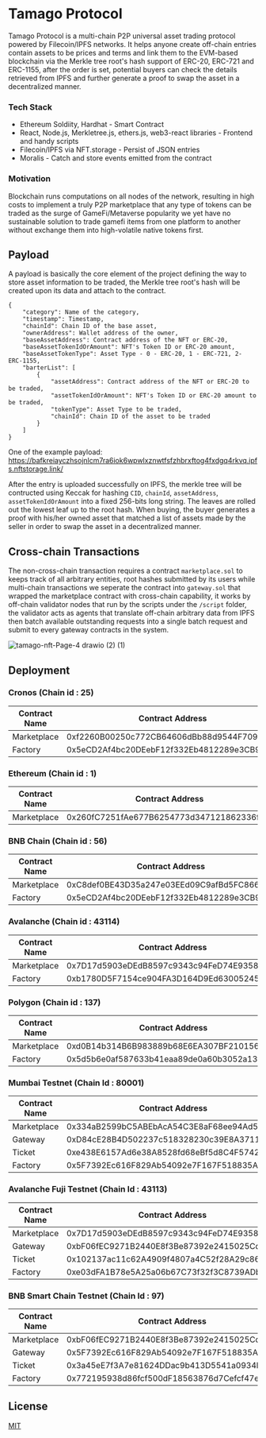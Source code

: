 # Tamago Protocol

Tamago Protocol is a multi-chain P2P universal asset trading protocol powered by Filecoin/IPFS networks. It helps anyone create off-chain entries contain assets to be prices and terms and link them to the EVM-based blockchain via the Merkle tree root's hash support of ERC-20, ERC-721 and ERC-1155, after the order is set, potential buyers can check the details retrieved from IPFS and further generate a proof to swap the asset in a decentralized manner. 

### Tech Stack

- Ethereum Soldiity, Hardhat - Smart Contract
- React, Node.js, Merkletree.js, ethers.js, web3-react libraries - Frontend and handy scripts
- Filecoin/IPFS via NFT.storage - Persist of JSON entries
- Moralis  - Catch and store events emitted from the contract 

### Motivation

Blockchain runs computations on all nodes of the network, resulting in high costs to implement a truly P2P marketplace that any type of tokens can be traded as the surge of GameFi/Metaverse popularity we yet have no sustainable solution to trade gamefi items from one platform to another without exchange them into high-volatile native tokens first.

## Payload

A payload is basically the core element of the project defining the way to store asset information to be traded, the Merkle tree root's hash will be created upon its data and attach to the contract. 

```
{
    "category": Name of the category,
    "timestamp": Timestamp,
    "chainId": Chain ID of the base asset,
    "ownerAddress": Wallet address of the owner,
    "baseAssetAddress": Contract address of the NFT or ERC-20,
    "baseAssetTokenIdOrAmount": NFT's Token ID or ERC-20 amount,
    "baseAssetTokenType": Asset Type - 0 - ERC-20, 1 - ERC-721, 2- ERC-1155,
    "barterList": [
        {
            "assetAddress": Contract address of the NFT or ERC-20 to be traded,
            "assetTokenIdOrAmount": NFT's Token ID or ERC-20 amount to be traded,
            "tokenType": Asset Type to be traded,
            "chainId": Chain ID of the asset to be traded
        }
    ]
}
```

One of the example payload:
https://bafkreiayczhsojnlcm7ra6iok6wpwlxznwtfsfzhbrxftog4fxdgq4rkvq.ipfs.nftstorage.link/

After the entry is uploaded successfully on IPFS, the merkle tree will be contructed using Keccak for hashing `CID`, `chainId`, `assetAddress`, `assetTokenIdOrAmount` into  a fixed 256-bits long string. The leaves are rolled out the lowest leaf up to the root hash. When buying, the buyer generates a proof with his/her owned asset that matched a list of assets made by the seller in order to swap the asset in a decentralized manner.


## Cross-chain Transactions

The non-cross-chain transaction requires a contract `marketplace.sol` to keeps track of all arbitrary entities, root hashes submitted by its users while multi-chain transactions we seperate the contract into `gateway.sol` that wrapped the marketplace contract with cross-chain capability, it works by off-chain validator nodes that run by the scripts under the `/script` folder, the validator acts as agents that translate off-chain arbitrary data from IPFS  then batch available outstanding requests into a single batch request and submit to every gateway contracts in the system.

![tamago-nft-Page-4 drawio (2) (1)](https://user-images.githubusercontent.com/18402217/185110157-77cf3278-f6e5-4b93-88e7-81f06fe7b017.png)




## Deployment

### Cronos (Chain id : 25)

Contract Name | Contract Address 
--- | --- 
Marketplace | 0xf2260B00250c772CB64606dBb88d9544F709308C
Factory | 0x5eCD2Af4bc20DEebF12f332Eb4812289e3CB9c99

### Ethereum (Chain id : 1)

Contract Name | Contract Address 
--- | --- 
Marketplace | 0x260fC7251fAe677B6254773d347121862336fb9f

### BNB Chain (Chain id : 56) 

Contract Name | Contract Address 
--- | --- 
Marketplace | 0xC8def0BE43D35a247e03EEd09C9afBd5FC866769
Factory | 0x5eCD2Af4bc20DEebF12f332Eb4812289e3CB9c99

### Avalanche (Chain id : 43114) 

Contract Name | Contract Address 
--- | --- 
Marketplace | 0x7D17d5903eDEdB8597c9343c94FeD74E93589e47
Factory | 0xb1780D5F7154ce904FA3D164D9Ed63005245c2b9

### Polygon (Chain id : 137) 

Contract Name | Contract Address 
--- | --- 
Marketplace | 0xd0B14b314B6B983889b68E6EA307BF210156A050
Factory | 0x5d5b6e0af587633b41eaa89de0a60b3052a13f21

### Mumbai Testnet (Chain Id : 80001)

Contract Name | Contract Address 
--- | --- 
Marketplace | 0x334aB2599bC5ABEbAcA54C3E8aF68ee94Ad586fD
Gateway | 0xD84cE28B4D502237c518328230c39E8A371121a5
Ticket | 0xe438E6157Ad6e38A8528fd68eBf5d8C4F57420eC
Factory | 0x5F7392Ec616F829Ab54092e7F167F518835Ac740

### Avalanche Fuji Testnet (Chain Id : 43113)

Contract Name | Contract Address 
--- | --- 
Marketplace | 0x7D17d5903eDEdB8597c9343c94FeD74E93589e47
Gateway | 0xbF06fEC9271B2440E8f3Be87392e2415025Cd4A9
Ticket | 0x102137ac11c62A4909f4807a4C52f28A29c861b6
Factory | 0xe03dFA1B78e5A25a06b67C73f32f3C8739ADba7c

### BNB Smart Chain Testnet (Chain Id : 97)

Contract Name | Contract Address 
--- | --- 
Marketplace | 0xbF06fEC9271B2440E8f3Be87392e2415025Cd4A9
Gateway | 0x5F7392Ec616F829Ab54092e7F167F518835Ac740
Ticket | 0x3a45eE7f3A7e81624DDac9b413D5541a0934E263
Factory | 0x772195938d86fcf500dF18563876d7Cefcf47e4D

## License

[MIT](./LICENSE)
